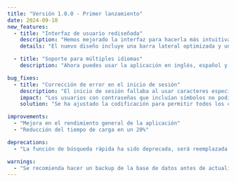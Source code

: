 ```yaml
---
title: "Versión 1.0.0 - Primer lanzamiento"
date: 2024-09-10
new_features:
  - title: "Interfaz de usuario rediseñada"
    description: "Hemos mejorado la interfaz para hacerla más intuitiva."
    details: "El nuevo diseño incluye una barra lateral optimizada y un sistema de navegación mejorado."

  - title: "Soporte para múltiples idiomas"
    description: "Ahora puedes usar la aplicación en inglés, español y francés."

bug_fixes:
  - title: "Corrección de error en el inicio de sesión"
    description: "El inicio de sesión fallaba al usar caracteres especiales."
    impact: "Los usuarios con contraseñas que incluían símbolos no podían iniciar sesión."
    solution: "Se ha ajustado la codificación para permitir todos los caracteres."

improvements:
  - "Mejora en el rendimiento general de la aplicación"
  - "Reducción del tiempo de carga en un 20%"

deprecations:
  - "La función de búsqueda rápida ha sido deprecada, será reemplazada en futuras versiones."

warnings:
  - "Se recomienda hacer un backup de la base de datos antes de actualizar."
---
```

